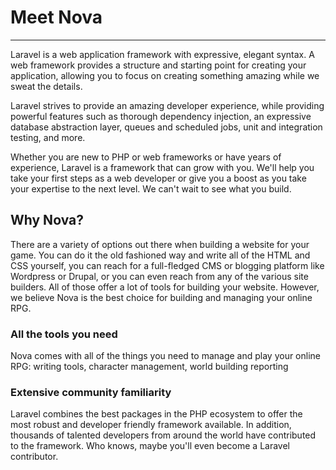 # Meet Nova

---

Laravel is a web application framework with expressive, elegant syntax. A web framework provides a structure and starting point for creating your application, allowing you to focus on creating something amazing while we sweat the details.

Laravel strives to provide an amazing developer experience, while providing powerful features such as thorough dependency injection, an expressive database abstraction layer, queues and scheduled jobs, unit and integration testing, and more.

Whether you are new to PHP or web frameworks or have years of experience, Laravel is a framework that can grow with you. We'll help you take your first steps as a web developer or give you a boost as you take your expertise to the next level. We can't wait to see what you build.

## Why Nova?

There are a variety of options out there when building a website for your game. You can do it the old fashioned way and write all of the HTML and CSS yourself, you can reach for a full-fledged CMS or blogging platform like Wordpress or Drupal, or you can even reach from any of the various site builders. All of those offer a lot of tools for building your website. However, we believe Nova is the best choice for building and managing your online RPG.

### All the tools you need

Nova comes with all of the things you need to manage and play your online RPG: writing tools, character management, world building  reporting

### Extensive community familiarity

Laravel combines the best packages in the PHP ecosystem to offer the most robust and developer friendly framework available. In addition, thousands of talented developers from around the world have contributed to the framework. Who knows, maybe you'll even become a Laravel contributor.
